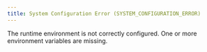 ```yaml
---
title: System Configuration Error (SYSTEM_CONFIGURATION_ERROR)
---
```


The runtime environment is not correctly configured. One or more environment variables are missing.
